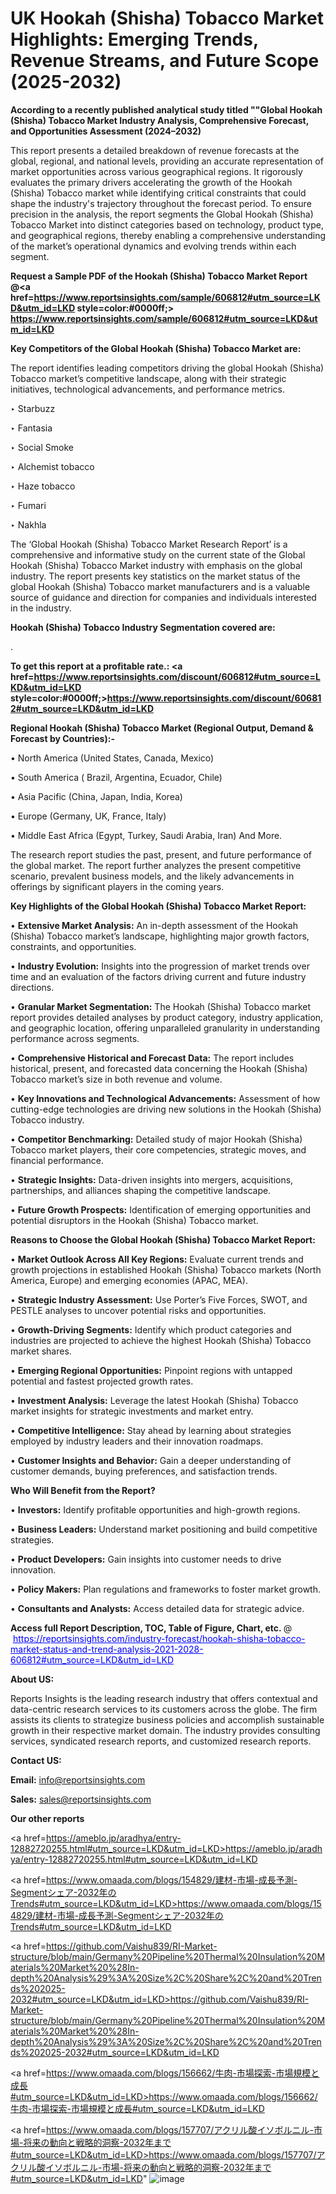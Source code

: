 # UK Hookah (Shisha) Tobacco Market Highlights: Emerging Trends, Revenue Streams, and Future Scope (2025-2032)

<strong>According to a recently published analytical study titled ""Global Hookah (Shisha) Tobacco Market Industry Analysis, Comprehensive Forecast, and Opportunities Assessment (2024–2032)</strong>

This report presents a detailed breakdown of revenue forecasts at the global, regional, and national levels, providing an accurate representation of market opportunities across various geographical regions. It rigorously evaluates the primary drivers accelerating the growth of the Hookah (Shisha) Tobacco market while identifying critical constraints that could shape the industry's trajectory throughout the forecast period. To ensure precision in the analysis, the report segments the Global Hookah (Shisha) Tobacco Market into distinct categories based on technology, product type, and geographical regions, thereby enabling a comprehensive understanding of the market’s operational dynamics and evolving trends within each segment.

<strong>Request a Sample PDF of the Hookah (Shisha) Tobacco Market Report </strong><strong>@<a href=https://www.reportsinsights.com/sample/606812#utm_source=LKD&utm_id=LKD style=color:#0000ff;> https://www.reportsinsights.com/sample/606812#utm_source=LKD&utm_id=LKD</a></strong></font>

<strong>Key Competitors of the Global Hookah (Shisha) Tobacco Market are:</strong>

The report identifies leading competitors driving the global Hookah (Shisha) Tobacco market’s competitive landscape, along with their strategic initiatives, technological advancements, and performance metrics.

‣ Starbuzz

‣ Fantasia

‣ Social Smoke

‣ Alchemist tobacco

‣ Haze tobacco

‣ Fumari

‣ Nakhla

The ‘Global Hookah (Shisha) Tobacco Market Research Report’ is a comprehensive and informative study on the current state of the Global Hookah (Shisha) Tobacco Market industry with emphasis on the global industry. The report presents key statistics on the market status of the global Hookah (Shisha) Tobacco market manufacturers and is a valuable source of guidance and direction for companies and individuals interested in the industry.

<strong>Hookah (Shisha) Tobacco Industry Segmentation covered are:</strong>

.

<strong>To get this report at a profitable rate.: <a href=https://www.reportsinsights.com/discount/606812#utm_source=LKD&utm_id=LKD style=color:#0000ff;>https://www.reportsinsights.com/discount/606812#utm_source=LKD&utm_id=LKD</a></strong></font>

<strong>Regional Hookah (Shisha) Tobacco Market (Regional Output, Demand &amp; Forecast by Countries):-</strong>

• North America (United States, Canada, Mexico)

• South America ( Brazil, Argentina, Ecuador, Chile)

• Asia Pacific (China, Japan, India, Korea)

• Europe (Germany, UK, France, Italy)

• Middle East Africa (Egypt, Turkey, Saudi Arabia, Iran) And More.

The research report studies the past, present, and future performance of the global market. The report further analyzes the present competitive scenario, prevalent business models, and the likely advancements in offerings by significant players in the coming years.

<strong>Key Highlights of the Global Hookah (Shisha) Tobacco Market Report:</strong>

• <strong>Extensive Market Analysis:</strong> An in-depth assessment of the Hookah (Shisha) Tobacco market’s landscape, highlighting major growth factors, constraints, and opportunities.

• <strong>Industry Evolution:</strong> Insights into the progression of market trends over time and an evaluation of the factors driving current and future industry directions.

• <strong>Granular Market Segmentation:</strong> The Hookah (Shisha) Tobacco market report provides detailed analyses by product category, industry application, and geographic location, offering unparalleled granularity in understanding performance across segments.

• <strong>Comprehensive Historical and Forecast Data:</strong> The report includes historical, present, and forecasted data concerning the Hookah (Shisha) Tobacco market’s size in both revenue and volume.

• <strong>Key Innovations and Technological Advancements:</strong> Assessment of how cutting-edge technologies are driving new solutions in the Hookah (Shisha) Tobacco industry.

• <strong>Competitor Benchmarking:</strong> Detailed study of major Hookah (Shisha) Tobacco market players, their core competencies, strategic moves, and financial performance.

• <strong>Strategic Insights:</strong> Data-driven insights into mergers, acquisitions, partnerships, and alliances shaping the competitive landscape.

• <strong>Future Growth Prospects:</strong> Identification of emerging opportunities and potential disruptors in the Hookah (Shisha) Tobacco market.

<strong>Reasons to Choose the Global Hookah (Shisha) Tobacco Market Report:</strong>

• <strong>Market Outlook Across All Key Regions:</strong> Evaluate current trends and growth projections in established Hookah (Shisha) Tobacco markets (North America, Europe) and emerging economies (APAC, MEA).

• <strong>Strategic Industry Assessment:</strong> Use Porter’s Five Forces, SWOT, and PESTLE analyses to uncover potential risks and opportunities.

• <strong>Growth-Driving Segments:</strong> Identify which product categories and industries are projected to achieve the highest Hookah (Shisha) Tobacco market shares.

• <strong>Emerging Regional Opportunities:</strong> Pinpoint regions with untapped potential and fastest projected growth rates.

• <strong>Investment Analysis:</strong> Leverage the latest Hookah (Shisha) Tobacco market insights for strategic investments and market entry.

• <strong>Competitive Intelligence:</strong> Stay ahead by learning about strategies employed by industry leaders and their innovation roadmaps.

• <strong>Customer Insights and Behavior:</strong> Gain a deeper understanding of customer demands, buying preferences, and satisfaction trends.

<strong>Who Will Benefit from the Report?</strong>

• <strong>Investors:</strong> Identify profitable opportunities and high-growth regions.

• <strong>Business Leaders:</strong> Understand market positioning and build competitive strategies.

• <strong>Product Developers:</strong> Gain insights into customer needs to drive innovation.

• <strong>Policy Makers:</strong> Plan regulations and frameworks to foster market growth.

• <strong>Consultants and Analysts:</strong> Access detailed data for strategic advice.
</ul>
<strong>Access full Report Description, TOC, Table of Figure, Chart, etc. </strong>@  <a href=https://reportsinsights.com/industry-forecast/hookah-shisha-tobacco-market-status-and-trend-analysis-2021-2028-606812#utm_source=LKD&utm_id=LKD style=color:#0000ff;>https://reportsinsights.com/industry-forecast/hookah-shisha-tobacco-market-status-and-trend-analysis-2021-2028-606812#utm_source=LKD&utm_id=LKD</a></font>

<strong><strong>About US</strong>:</strong>

Reports Insights is the leading research industry that offers contextual and data-centric research services to its customers across the globe. The firm assists its clients to strategize business policies and accomplish sustainable growth in their respective market domain. The industry provides consulting services, syndicated research reports, and customized research reports.

<strong>Contact US:</strong>

<p class=""""><b>Email:</b> <a href=mailto:info@reportsinsights.com>info@reportsinsights.com</a></p>
<p class=""""><b>Sales:</b> <a href=mailto:sales@reportsinsights.com>sales@reportsinsights.com</a></p>

<strong>Our other reports</strong>

<a href=https://ameblo.jp/aradhya/entry-12882720255.html#utm_source=LKD&utm_id=LKD>https://ameblo.jp/aradhya/entry-12882720255.html#utm_source=LKD&utm_id=LKD</a>

<a href=https://www.omaada.com/blogs/154829/建材-市場-成長予測-Segmentシェア-2032年のTrends#utm_source=LKD&utm_id=LKD>https://www.omaada.com/blogs/154829/建材-市場-成長予測-Segmentシェア-2032年のTrends#utm_source=LKD&utm_id=LKD</a>

<a href=https://github.com/Vaishu839/RI-Market-structure/blob/main/Germany%20Pipeline%20Thermal%20Insulation%20Materials%20Market%20%28In-depth%20Analysis%29%3A%20Size%2C%20Share%2C%20and%20Trends%202025-2032#utm_source=LKD&utm_id=LKD>https://github.com/Vaishu839/RI-Market-structure/blob/main/Germany%20Pipeline%20Thermal%20Insulation%20Materials%20Market%20%28In-depth%20Analysis%29%3A%20Size%2C%20Share%2C%20and%20Trends%202025-2032#utm_source=LKD&utm_id=LKD</a>

<a href=https://www.omaada.com/blogs/156662/牛肉-市場探索-市場規模と成長#utm_source=LKD&utm_id=LKD>https://www.omaada.com/blogs/156662/牛肉-市場探索-市場規模と成長#utm_source=LKD&utm_id=LKD</a>

<a href=https://www.omaada.com/blogs/157707/アクリル酸イソボルニル-市場-将来の動向と戦略的洞察-2032年まで#utm_source=LKD&utm_id=LKD>https://www.omaada.com/blogs/157707/アクリル酸イソボルニル-市場-将来の動向と戦略的洞察-2032年まで#utm_source=LKD&utm_id=LKD</a>"
![image](https://github.com/user-attachments/assets/9397b7f6-54fc-412b-99df-e1f5099ff153)
